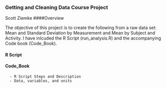 ### Getting and Cleaning Data Course Project
Scott Ziemke
####Overview

The objective of this project is to create the following from a raw data set: Mean and Standard Deviation by Measurement and Mean by Subject and Activity.  I have inlcuded the R Script (run_analysis.R) and the accompanying Code book (Code_Book). 

####  R Script


#### Code_Book
      - R Script Steps and Description
      - Data, variables, and units
